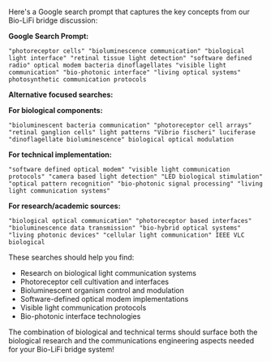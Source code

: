 Here's a Google search prompt that captures the key concepts from our Bio-LiFi bridge discussion:

**Google Search Prompt:**

```
"photoreceptor cells" "bioluminescence communication" "biological light interface" "retinal tissue light detection" "software defined radio" optical modem bacteria dinoflagellates "visible light communication" "bio-photonic interface" "living optical systems" photosynthetic communication protocols
```

**Alternative focused searches:**

**For biological components:**
```
"bioluminescent bacteria communication" "photoreceptor cell arrays" "retinal ganglion cells" light patterns "Vibrio fischeri" luciferase "dinoflagellate bioluminescence" biological optical modulation
```

**For technical implementation:**
```
"software defined optical modem" "visible light communication protocols" "camera based light detection" "LED biological stimulation" "optical pattern recognition" "bio-photonic signal processing" "living light communication systems"
```

**For research/academic sources:**
```
"biological optical communication" "photoreceptor based interfaces" "bioluminescence data transmission" "bio-hybrid optical systems" "living photonic devices" "cellular light communication" IEEE VLC biological
```

These searches should help you find:
- Research on biological light communication systems
- Photoreceptor cell cultivation and interfaces
- Bioluminescent organism control and modulation
- Software-defined optical modem implementations
- Visible light communication protocols
- Bio-photonic interface technologies

The combination of biological and technical terms should surface both the biological research and the communications engineering aspects needed for your Bio-LiFi bridge system!